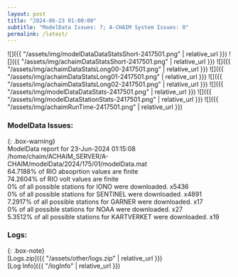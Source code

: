 ```yaml
---
layout: post
title: "2024-06-23 01:00:00"
subtitle: "ModelData Issues: 7; A-CHAIM System Issues: 0"
permalink: /latest/
---
```


![]({{ "/assets/img/modelDataDataStatsShort-2417501.png" | relative_url }})
![]({{ "/assets/img/achaimDataStatsShort-2417501.png" | relative_url }})
![]({{ "/assets/img/achaimDataStatsLong00-2417501.png" | relative_url }})
![]({{ "/assets/img/achaimDataStatsLong01-2417501.png" | relative_url }})
![]({{ "/assets/img/achaimDataStatsLong02-2417501.png" | relative_url }})
![]({{ "/assets/img/modelDataDataStats-2417501.png" | relative_url }})
![]({{ "/assets/img/modelDataStationStats-2417501.png" | relative_url }})
![]({{ "/assets/img/achaimRunTime-2417501.png" | relative_url }})


### ModelData Issues:  
  
{: .box-warning}  
 ModelData report for 23-Jun-2024 01:15:08   
 /home/chaim/ACHAIM_SERVER/A-CHAIM/modelData/2024/175/01/modelData.mat   
 64.7188% of RIO absoprtion values are finite   
 74.2604% of RIO volt values are finite   
 0% of all possible stations for IONO were downloaded. x5436   
 0% of all possible stations for SENTINEL were downloaded. x4891   
 7.2917% of all possible stations for GARNER were downloaded. x17   
 0% of all possible stations for NOAA were downloaded. x27   
 5.3512% of all possible stations for KARTVERKET were downloaded. x19   
  


### Logs:  
  
{: .box-note}  
[Logs.zip]({{ "/assets/other/logs.zip" | relative_url }})  
[Log Info]({{ "/logInfo" | relative_url }})  
